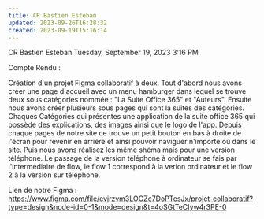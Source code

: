 ```yaml
---
title: CR Bastien Esteban
updated: 2023-09-26T16:28:32
created: 2023-09-19T15:16:14
---
```


CR Bastien Esteban
Tuesday, September 19, 2023
3:16 PM

Compte Rendu :

Création d'un projet Figma collaboratif à deux. Tout d'abord nous avons créer une page d'accueil avec un menu hamburger dans lequel se trouve deux sous catégories nommée : "La Suite Office 365" et "Auteurs". Ensuite nous avons créer plusieurs sous pages qui sont la suites des catégories. Chaques Catégories qui présentes une application de la suite office 365 qui possède des explications, des images ainsi que le logo de l'app. Depuis chaque pages de notre site ce trouve un petit bouton en bas à droite de l'écran pour revenir en arrière et ainsi pouvoir naviguer n'importe où dans le site.
Puis nous avons réalisez les même shéma mais pour une version téléphone.
Le passage de la version téléphone à ordinateur se fais par l'intermédiaire de flow, le flow 1 correspond à la verion ordinateur et le flow 2 à la version sur téléphone.

Lien de notre Figma : <https://www.figma.com/file/evjrzvm3LOGZc7DoPTesJx/projet-collaboratif?type=design&node-id=0-1&mode=design&t=4oSGtTeCIyw4r3PE-0>
